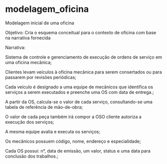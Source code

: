 # modelagem_oficina
Modelagem inicial de uma oficina

 Objetivo:
Cria o esquema conceitual para o contexto de oficina com base na narrativa fornecida

Narrativa:

Sistema de controle e gerenciamento de execução de ordens de serviço em uma oficina mecânica;

Clientes levam veículos à oficina mecânica para serem consertados ou para passarem por revisões  periódicas;

Cada veículo é designado a uma equipe de mecânicos que identifica os serviços a serem executados e preenche uma OS com data de entrega.;

A partir da OS, calcula-se o valor de cada serviço, consultando-se uma tabela de referência de mão-de-obra;

O valor de cada peça também irá compor a OSO cliente autoriza a execução dos serviços;

A mesma equipe avalia e executa os serviços;

Os mecânicos possuem código, nome, endereço e especialidade;

Cada OS possui: n°, data de emissão, um valor, status e uma data para conclusão dos trabalhos.;
